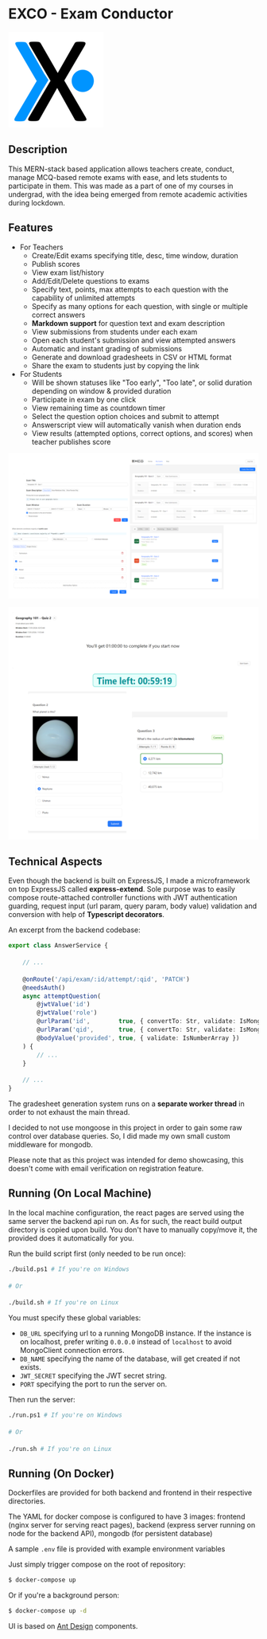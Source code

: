 # EXCO - Exam Conductor

![exco logo](/repo-images/logo_192x192.png "Exco Logo")

## Description

This MERN-stack based application allows teachers create, conduct, manage MCQ-based remote exams with ease, and lets students to participate in them. This was made as a part of one of my courses in undergrad, with the idea being emerged from remote academic activities during lockdown.

## Features

* For Teachers
    * Create/Edit exams specifying title, desc, time window, duration
    * Publish scores
    * View exam list/history
    * Add/Edit/Delete questions to exams
    * Specify text, points, max attempts to each question with the capability of unlimited attempts
    * Specify as many options for each question, with single or multiple correct answers
    * **Markdown support** for question text and exam description
    * View submissions from students under each exam
    * Open each student's submission and view attempted answers
    * Automatic and instant grading of submissions
    * Generate and download gradesheets in CSV or HTML format
    * Share the exam to students just by copying the link
* For Students
    * Will be shown statuses like "Too early", "Too late", or solid duration depending on window & provided duration
    * Participate in exam by one click
    * View remaining time as countdown timer
    * Select the question option choices and submit to attempt
    * Answerscript view will automatically vanish when duration ends
    * View results (attempted options, correct options, and scores) when teacher publishes score

![teacher action samples](/repo-images/collage_1.png "Teacher Action Samples")

![student action samples](/repo-images/collage_2.png "Student Action Samples")

## Technical Aspects

Even though the backend is built on ExpressJS, I made a microframework on top ExpressJS called **express-extend**. Sole purpose was to easily compose route-attached controller functions with JWT authentication guarding, request input (url param, query param, body value) validation and conversion with help of **Typescript decorators**.

An excerpt from the backend codebase:

```typescript
export class AnswerService {

    // ...

    @onRoute('/api/exam/:id/attempt/:qid', 'PATCH')
    @needsAuth()
    async attemptQuestion(
        @jwtValue('id')                                                       studentID:  string,
        @jwtValue('role')                                                     role:       number,
        @urlParam('id',        true, { convertTo: Str, validate: IsMongoID }) examID:     string,
        @urlParam('qid',       true, { convertTo: Str, validate: IsMongoID }) questionID: string,
        @bodyValue('provided', true, { validate: IsNumberArray })             provided:   number[]
    ) {
        // ...
    }

    // ...
}
```

The gradesheet generation system runs on a **separate worker thread** in order to not exhaust the main thread.

I decided to not use mongoose in this project in order to gain some raw control over database queries. So, I did made my own small custom middleware for mongodb.

Please note that as this project was intended for demo showcasing, this doesn't come with email verification on registration feature.

## Running (On Local Machine)

In the local machine configuration, the react pages are served using the same server the backend api run on. As for such, the react build output directory is copied upon build. You don't have to manually copy/move it, the provided does it automatically for you.

Run the build script first (only needed to be run once):

```bash
./build.ps1 # If you're on Windows

# Or

./build.sh # If you're on Linux
```

You must specify these global variables:

* ``DB_URL`` specifying url to a running MongoDB instance. If the instance is on localhost, prefer writing ``0.0.0.0`` instead of ``localhost`` to avoid MongoClient connection errors.
* ``DB_NAME`` specifying the name of the database, will get created if not exists.
* ``JWT_SECRET`` specifying the JWT secret string.
* ``PORT`` specifying the port to run the server on.

Then run the server:

```bash
./run.ps1 # If you're on Windows

# Or

./run.sh # If you're on Linux
```


## Running (On Docker)

Dockerfiles are provided for both backend and frontend in their respective directories.

The YAML for docker compose is configured to have 3 images: frontend (nginx server for serving react pages), backend (express server running on node for the backend API), mongodb (for persistent database)

A sample ``.env`` file is provided with example environment variables

Just simply trigger compose on the root of repository:

```bash
$ docker-compose up
```

Or if you're a background person:

```bash
$ docker-compose up -d
```

UI is based on [Ant Design](https://ant.design/) components.